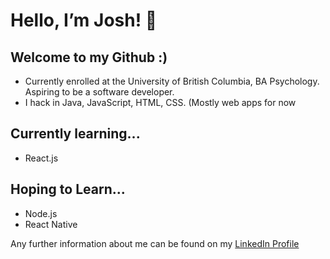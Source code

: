 
# Hello, I’m Josh! 👋

## Welcome to my Github :)
- Currently enrolled at the University of British Columbia, BA Psychology. Aspiring to be a software developer.
- I hack in Java, JavaScript, HTML, CSS. (Mostly web apps for now

## Currently learning...
- React.js

## Hoping to Learn...
- Node.js
- React Native

Any further information about me can be found on my <a href="https://www.linkedin.com/in/jn-han/" target="_blank">LinkedIn Profile</a>


<!---
jn-han/jn-han is a ✨ special ✨ repository because its `README.md` (this file) appears on your GitHub profile.
You can click the Preview link to take a look at your changes.
--->
